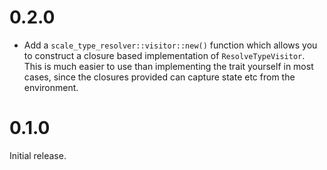 # 0.2.0

- Add a `scale_type_resolver::visitor::new()` function which allows you to construct a closure based implementation of `ResolveTypeVisitor`. This is much easier to use than implementing the trait yourself in most cases, since the closures provided can capture state etc from the environment.

# 0.1.0

Initial release.